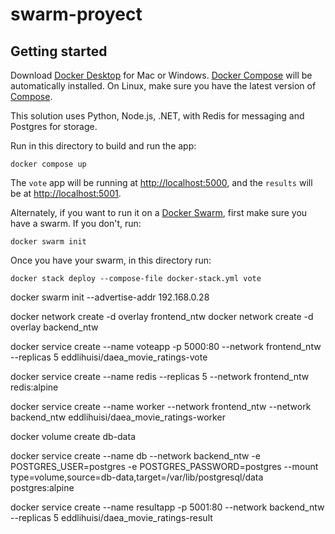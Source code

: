 # swarm-proyect

## Getting started

Download [Docker Desktop](https://www.docker.com/products/docker-desktop) for Mac or Windows. [Docker Compose](https://docs.docker.com/compose) will be automatically installed. On Linux, make sure you have the latest version of [Compose](https://docs.docker.com/compose/install/).

This solution uses Python, Node.js, .NET, with Redis for messaging and Postgres for storage.

Run in this directory to build and run the app:

```shell
docker compose up
```

The `vote` app will be running at [http://localhost:5000](http://localhost:5000), and the `results` will be at [http://localhost:5001](http://localhost:5001).

Alternately, if you want to run it on a [Docker Swarm](https://docs.docker.com/engine/swarm/), first make sure you have a swarm. If you don't, run:

```shell
docker swarm init
```

Once you have your swarm, in this directory run:

```shell
docker stack deploy --compose-file docker-stack.yml vote
```





docker swarm init --advertise-addr 192.168.0.28

docker network create -d overlay frontend_ntw 
docker network create -d overlay backend_ntw

docker service create --name voteapp -p 5000:80 --network frontend_ntw --replicas 5 eddlihuisi/daea_movie_ratings-vote

docker service create --name redis --replicas 5 --network frontend_ntw redis:alpine

docker service create --name worker --network frontend_ntw --network backend_ntw eddlihuisi/daea_movie_ratings-worker

docker volume create db-data

docker service create --name db --network backend_ntw -e POSTGRES_USER=postgres -e POSTGRES_PASSWORD=postgres --mount type=volume,source=db-data,target=/var/lib/postgresql/data postgres:alpine

docker service create --name resultapp -p 5001:80 --network backend_ntw --replicas 5 eddlihuisi/daea_movie_ratings-result

